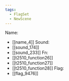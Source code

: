 ```yaml
---
tags:
  - FlagSet
  - NewScene
---
```

Name:
- [[name_4]]
Sound:
- [[sound_174]]
- [[sound_233]]
Fn:
- [[t2510_function26]]
- [[t2510_function27]]
- [[t2510_function28]]
Flag:
- [[flag_9476]]
